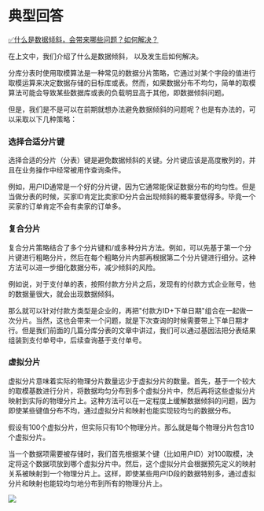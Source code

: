 # 典型回答


[✅什么是数据倾斜，会带来哪些问题？如何解决？](https://www.yuque.com/hollis666/qyhor6/fue0vmwupk5zps37)



在上文中，我们介绍了什么是数据倾斜， 以及发生后如何解决。



分库分表时使用取模算法是一种常见的数据分片策略，它通过对某个字段的值进行取模运算来决定数据存储的目标库或表。然而，如果数据分布不均匀，简单的取模算法可能会导致某些数据库或表的负载明显高于其他，即数据倾斜问题。



但是，我们是不是可以在前期就想办法避免数据倾斜的问题呢？也是有办法的，可以采取以下几种策略：



### 选择合适分片键


选择合适的分片（分表）键是避免数据倾斜的关键。分片键应该是高度散列的，并且在业务操作中经常被用作查询条件。



例如，用户ID通常是一个好的分片键，因为它通常能保证数据分布的均匀性。但是当做分表的时候，买家ID肯定比卖家ID分片会出现倾斜的概率要低得多。毕竟一个买家的订单肯定不会有卖家的订单多。



### 复合分片


复合分片策略结合了多个分片键和/或多种分片方法。例如，可以先基于第一个分片键进行粗略分片，然后在每个粗略分片内部再根据第二个分片键进行细分。这种方法可以进一步细化数据分布，减少倾斜的风险。



例如说，对于支付单的表，按照付款方分片之后，发现有的付款方式企业账号，他的数据量很大，就会出现数据倾斜。



那么就可以针对付款方类型是企业的，再把"付款方ID+下单日期"组合在一起做一次分片。当然，这也会带来一个问题，就是下次查询的时候需要带上下单日期才行。但是我们前面的几篇分库分表的文章中讲过，我们可以通过基因法把分表结果组装到支付单号中，后续查询基于支付单号。



### 虚拟分片


虚拟分片意味着实际的物理分片数量远少于虚拟分片的数量。首先，基于一个较大的取模基数进行分片，将数据均匀分布到多个虚拟分片中，然后再将这些虚拟分片映射到实际的物理分片上。这种方法可以在一定程度上缓解数据倾斜的问题，因为即使某些键值分布不均，通过虚拟分片和映射也能实现较均匀的数据分布。



假设有100个虚拟分片，但实际只有10个物理分片。那么就是每个物理分片包含10个虚拟分片。



当一个数据项需要被存储时，我们首先根据某个键（比如用户ID）对100取模，决定将这个数据项放到哪个虚拟分片中。然后，这个虚拟分片会根据预先定义的映射关系被映射到一个物理分片上。这样，即使某些用户ID段的数据特别多，通过虚拟分片和映射也能较均匀地分布到所有的物理分片上。



![](https://cdn.nlark.com/yuque/0/2024/png/5378072/1712222506644-47ea5c30-50fd-4ba5-9f64-0f2afc84df84.png)



### 


### 




